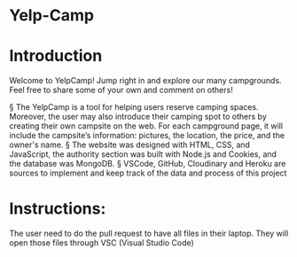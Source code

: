 # Yelp-Camp
<h1>Introduction </h1>
Welcome to YelpCamp! Jump right in and explore our many campgrounds.
Feel free to share some of your own and comment on others!

§ The YelpCamp is a tool for helping users reserve camping spaces. Moreover, the user may also
introduce their camping spot to others by creating their own campsite on the web. For each campground
page, it will include the campsite’s information: pictures, the location, the price, and the owner's name.
§ The website was designed with HTML, CSS, and JavaScript, the authority section was built with
Node.js and Cookies, and the database was MongoDB.
§ VSCode, GitHub, Cloudinary and Heroku are sources to implement and keep track of the data and
process of this project

<h1> Instructions: </h1>

The user need to do the pull request to have all files in their laptop. They will open those files through VSC (Visual Studio Code) 
